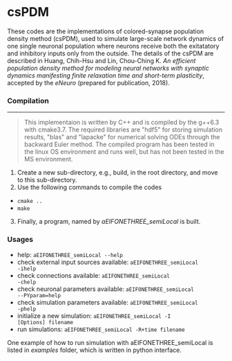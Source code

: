 # csPDM
These codes are the implementations of colored-synapse population density method (csPDM), used to simulate large-scale network dynamics of one single neuronal population where neurons receive both the exitatatory and inhibitory inputs only from the outside. The details of the csPDM  are described in Huang, Chih-Hsu and Lin, Chou-Ching K. <i>An efficient population density method for modeling neural networks with synaptic dynamics manifesting finite relaxation time and short-term plasticity</i>, accepted by the <i>eNeuro</i> (prepared for publication, 2018).

### Compilation
-------------
>This implementaion is written by C++ and is compiled by the g++6.3 with cmake3.7. The required libraries are "hdf5" for storing simulation results, "blas" and "lapacke" for numerical solving ODEs through the backward Euler method. The compiled program has been tested in the linux OS environment and runs well, but has not been tested in the MS environment.


1. Create a new sub-directory, e.g., build, in the root directory, and move to this sub-directory.
2. Use the following commands to compile the codes
*  <code>cmake ..</code>
*  <code>make</code>
3. Finally, a program, named by _aEIFONETHREE_semiLocal_ is built.

### Usages
- help: <code>aEIFONETHREE_semiLocal --help</code>
- check external input sources available: <code>aEIFONETHREE_semiLocal -ihelp</code>
- check connections available: <code>aEIFONETHREE_semiLocal -chelp</code>
- check neuronal parameters available: <code>aEIFONETHREE_semiLocal --PYparam=help</code>
- check simulation parameters available: <code>aEIFONETHREE_semiLocal -phelp</code>
- initialize a new simulation: <code>aEIFONETHREE_semiLocal -I [Options] filename </code>
- run simulations: <code>aEIFONETHREE_semiLocal -R+time filename </code>

One example of how to run simulation with aEIFONETHREE_semiLocal is listed in *examples* folder, which is written in python interface.

